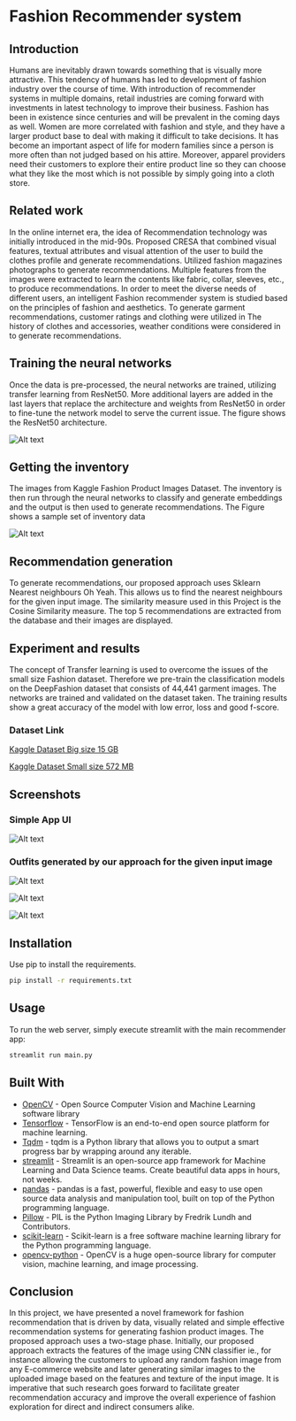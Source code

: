 
# Fashion Recommender system

## Introduction

Humans are inevitably drawn towards something that is visually more attractive. This tendency of 
humans has led to development of fashion industry over the course of time. With introduction of 
recommender systems in multiple domains, retail industries are coming forward with investments in 
latest technology to improve their business. Fashion has been in existence since centuries and will be 
prevalent in the coming days as well. Women are more correlated with fashion and style, and they 
have a larger product base to deal with making it difficult to take decisions. It has become an important 
aspect of life for modern families since a person is more often than not judged based on his attire. 
Moreover, apparel providers need their customers to explore their entire product line so they can 
choose what they like the most which is not possible by simply going into a cloth store.

## Related work

In the online internet era, the idea of Recommendation technology was initially introduced in the mid-90s. Proposed CRESA that combined visual features, textual attributes and visual attention of 
the user to build the clothes profile and generate recommendations. Utilized fashion magazines 
photographs to generate recommendations. Multiple features from the images were extracted to learn 
the contents like fabric, collar, sleeves, etc., to produce recommendations. In order to meet the 
diverse needs of different users, an intelligent Fashion recommender system is studied based on 
the principles of fashion and aesthetics. To generate garment recommendations, customer ratings and 
clothing were utilized in The history of clothes and accessories, weather conditions were 
considered in to generate recommendations.


## Training the neural networks

Once the data is pre-processed, the neural networks are trained, utilizing transfer learning 
from ResNet50. More additional layers are added in the last layers that replace the architecture and 
weights from ResNet50 in order to fine-tune the network model to serve the current issue. The figure
 shows the ResNet50 architecture.

![Alt text](https://github.com/sonu275981/Clothing-recommender-system/blob/72528f2b4197cc5010227068ec72cd10f71214d4/Demo/resnet.png?raw=true "Face-Recognition-Attendance-System")

## Getting the inventory

The images from Kaggle Fashion Product Images Dataset. The 
inventory is then run through the neural networks to classify and generate embeddings and the output 
is then used to generate recommendations. The Figure shows a sample set of inventory data

![Alt text](https://github.com/sonu275981/Clothing-recommender-system/blob/1e51a0d1db0e171e8d496524aa95a0098241fb1b/Demo/inventry.png?raw=true "Face-Recognition-Attendance-System")

## Recommendation generation

To generate recommendations, our proposed approach uses Sklearn Nearest neighbours Oh Yeah. This allows us to find the nearest neighbours for the 
given input image. The similarity measure used in this Project is the Cosine Similarity measure. The top 5 
recommendations are extracted from the database and their images are displayed.

## Experiment and results

The concept of Transfer learning is used to overcome the issues of the small size Fashion dataset. 
Therefore we pre-train the classification models on the DeepFashion dataset that consists of 44,441
garment images. The networks are trained and validated on the dataset taken. The training results 
show a great accuracy of the model with low error, loss and good f-score.

### Dataset Link

[Kaggle Dataset Big size 15 GB](https://www.kaggle.com/paramaggarwal/fashion-product-images-dataset)

[Kaggle Dataset Small size 572 MB](https://www.kaggle.com/paramaggarwal/fashion-product-images-small)

## Screenshots

### Simple App UI

![Alt text](https://github.com/sonu275981/Clothing-recommender-system/blob/1e51a0d1db0e171e8d496524aa95a0098241fb1b/Demo/2021-11-25.png?raw=true "Face-Recognition-Attendance-System")

### Outfits generated by our approach for the given input image

![Alt text](https://github.com/sonu275981/Clothing-recommender-system/blob/1e51a0d1db0e171e8d496524aa95a0098241fb1b/Demo/2021-11-25%20(1).png?raw=true "Face-Recognition-Attendance-System")


![Alt text](https://github.com/sonu275981/Clothing-recommender-system/blob/1e51a0d1db0e171e8d496524aa95a0098241fb1b/Demo/2021-11-25%20(4).png?raw=true "Face-Recognition-Attendance-System")


![Alt text](https://github.com/sonu275981/Clothing-recommender-system/blob/1e51a0d1db0e171e8d496524aa95a0098241fb1b/Demo/2021-11-25%20(3).png?raw=true "Face-Recognition-Attendance-System")

## Installation

Use pip to install the requirements.

~~~bash
pip install -r requirements.txt
~~~

## Usage

To run the web server, simply execute streamlit with the main recommender app:

```bash
streamlit run main.py
```

## Built With

- [OpenCV]() - Open Source Computer Vision and Machine Learning software library
- [Tensorflow]() - TensorFlow is an end-to-end open source platform for machine learning.
- [Tqdm]() - tqdm is a Python library that allows you to output a smart progress bar by wrapping around any iterable.
- [streamlit]() - Streamlit is an open-source app framework for Machine Learning and Data Science teams. Create beautiful data apps in hours, not weeks.
- [pandas]() - pandas is a fast, powerful, flexible and easy to use open source data analysis and manipulation tool, built on top of the Python programming language.
- [Pillow]() - PIL is the Python Imaging Library by Fredrik Lundh and Contributors.
- [scikit-learn]() - Scikit-learn is a free software machine learning library for the Python programming language.
- [opencv-python]() - OpenCV is a huge open-source library for computer vision, machine learning, and image processing.

## Conclusion

In this project, we have presented a novel framework for fashion recommendation that is driven by data, 
visually related and simple effective recommendation systems for generating fashion product images. 
The proposed approach uses a two-stage phase. Initially, our proposed approach extracts the features 
of the image using CNN classifier ie., for instance allowing the customers to upload any random 
fashion image from any E-commerce website and later generating similar images to the uploaded image 
based on the features and texture of the input image. It is imperative that such research goes forward 
to facilitate greater recommendation accuracy and improve the overall experience of fashion 
exploration for direct and indirect consumers alike.
